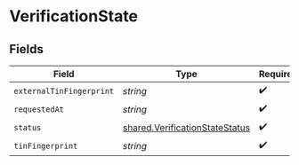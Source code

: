 # VerificationState


## Fields

| Field                                                                                   | Type                                                                                    | Required                                                                                | Description                                                                             |
| --------------------------------------------------------------------------------------- | --------------------------------------------------------------------------------------- | --------------------------------------------------------------------------------------- | --------------------------------------------------------------------------------------- |
| `externalTinFingerprint`                                                                | *string*                                                                                | :heavy_check_mark:                                                                      | N/A                                                                                     |
| `requestedAt`                                                                           | *string*                                                                                | :heavy_check_mark:                                                                      | N/A                                                                                     |
| `status`                                                                                | [shared.VerificationStateStatus](../../../sdk/models/shared/verificationstatestatus.md) | :heavy_check_mark:                                                                      | N/A                                                                                     |
| `tinFingerprint`                                                                        | *string*                                                                                | :heavy_check_mark:                                                                      | N/A                                                                                     |